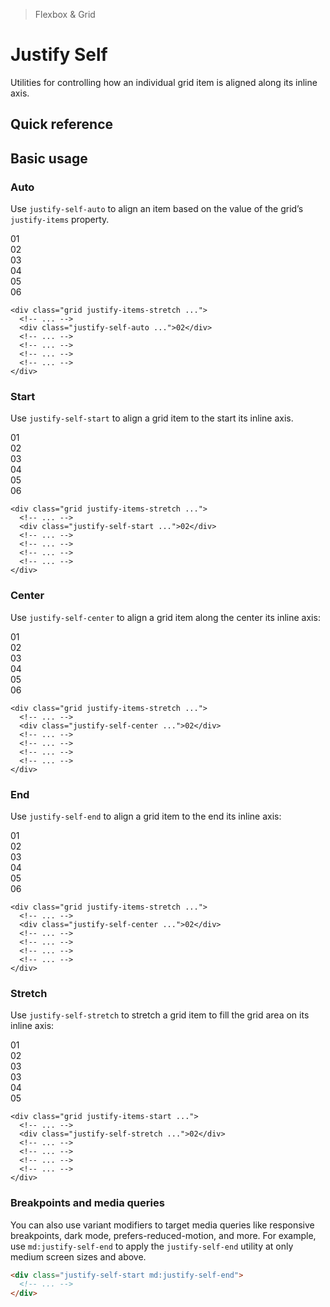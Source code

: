 > Flexbox & Grid

# Justify Self
Utilities for controlling how an individual grid item is aligned along its inline axis.

## Quick reference

<qr-table />

## Basic usage

### Auto
Use `justify-self-auto` to align an item based on the value of the grid’s `justify-items` property.

<container>
  <div class="grid grid-cols-3 gap-24">
    <div class="bg-purple-500 ex-box">01</div>
    <div class="bg-purple-400 ex-box justify-self-auto">02</div>
    <div class="bg-purple-500 ex-box">03</div>
    <div class="bg-purple-500 ex-box">04</div>
    <div class="bg-purple-500 ex-box">05</div>
    <div class="bg-purple-500 ex-box">06</div>
  </div>
</container>

```html{3}
<div class="grid justify-items-stretch ...">
  <!-- ... -->
  <div class="justify-self-auto ...">02</div>
  <!-- ... -->
  <!-- ... -->
  <!-- ... -->
  <!-- ... -->
</div>
```

### Start
Use `justify-self-start` to align a grid item to the start its inline axis.

<container>
  <div class="grid grid-cols-3 gap-24">
    <div class="bg-cyan-700 ex-box">01</div>
    <box striped class="flex rounded-l-4" fg-color="var(--tw-cyan-fg)" bg-color="var(--tw-cyan-bg)">
      <div class="w-64 bg-cyan-500 ex-box">02</div>
    </box>
    <div class="bg-cyan-700 ex-box">03</div>
    <div class="bg-cyan-700 ex-box">04</div>
    <div class="bg-cyan-700 ex-box">05</div>
    <div class="bg-cyan-700 ex-box">06</div>
  </div>
</container>

```html{3}
<div class="grid justify-items-stretch ...">
  <!-- ... -->
  <div class="justify-self-start ...">02</div>
  <!-- ... -->
  <!-- ... -->
  <!-- ... -->
  <!-- ... -->
</div>
```

### Center
Use `justify-self-center` to align a grid item along the center its inline axis:

<container>
  <div class="grid grid-cols-3 gap-24">
    <div class="bg-pink-500 ex-box">01</div>
    <box striped class="flex justify-center" fg-color="var(--tw-pink-fg)" bg-color="var(--tw-pink-bg)">
      <div class="w-64 bg-pink-400 ex-box">02</div>
    </box>
    <div class="bg-pink-500 ex-box">03</div>
    <div class="bg-pink-500 ex-box">04</div>
    <div class="bg-pink-500 ex-box">05</div>
    <div class="bg-pink-500 ex-box">06</div>
  </div>
</container>

```html{3}
<div class="grid justify-items-stretch ...">
  <!-- ... -->
  <div class="justify-self-center ...">02</div>
  <!-- ... -->
  <!-- ... -->
  <!-- ... -->
  <!-- ... -->
</div>
```

### End
Use `justify-self-end` to align a grid item to the end its inline axis:

<container>
  <div class="grid grid-cols-3 gap-24">
    <div class="bg-indigo-500 ex-box">01</div>
    <box striped class="flex justify-end rounded-r-4" fg-color="var(--tw-indigo-fg)" bg-color="var(--tw-indigo-bg)">
      <div class="w-64 bg-indigo-400 ex-box">02</div>
    </box>
    <div class="bg-indigo-500 ex-box">03</div>
    <div class="bg-indigo-500 ex-box">04</div>
    <div class="bg-indigo-500 ex-box">05</div>
    <div class="bg-indigo-500 ex-box">06</div>
  </div>
</container>

```html{3}
<div class="grid justify-items-stretch ...">
  <!-- ... -->
  <div class="justify-self-center ...">02</div>
  <!-- ... -->
  <!-- ... -->
  <!-- ... -->
  <!-- ... -->
</div>
```

### Stretch
Use `justify-self-stretch` to stretch a grid item to fill the grid area on its inline axis:

<container>
  <div class="grid grid-cols-3 gap-24">
    <box striped class="flex justify-end rounded-r-4" fg-color="var(--tw-violet-fg)" bg-color="var(--tw-violet-bg)">
      <div class="w-64 bg-violet-500 ex-box">01</div>
    </box>
    <div class="bg-violet-400 ex-box">02</div>
    <box striped class="flex justify-end rounded-r-4" fg-color="var(--tw-violet-fg)" bg-color="var(--tw-violet-bg)">
      <div class="w-64 bg-violet-500 ex-box">03</div>
    </box>
    <box striped class="flex justify-end rounded-r-4" fg-color="var(--tw-violet-fg)" bg-color="var(--tw-violet-bg)">
      <div class="w-64 bg-violet-500 ex-box">03</div>
    </box>
    <box striped class="flex justify-end rounded-r-4" fg-color="var(--tw-violet-fg)" bg-color="var(--tw-violet-bg)">
      <div class="w-64 bg-violet-500 ex-box">04</div>
    </box>
    <box striped class="flex justify-end rounded-r-4" fg-color="var(--tw-violet-fg)" bg-color="var(--tw-violet-bg)">
      <div class="w-64 bg-violet-500 ex-box">05</div>
    </box>
  </div>
</container>

```html{3}
<div class="grid justify-items-start ...">
  <!-- ... -->
  <div class="justify-self-stretch ...">02</div>
  <!-- ... -->
  <!-- ... -->
  <!-- ... -->
  <!-- ... -->
</div>
```

### Breakpoints and media queries
You can also use variant modifiers to target media queries like responsive breakpoints, dark mode, prefers-reduced-motion, and more. For example, use `md:justify-self-end` to apply the `justify-self-end` utility at only medium screen sizes and above.

```html
<div class="justify-self-start md:justify-self-end">
  <!-- ... -->
</div>
```
